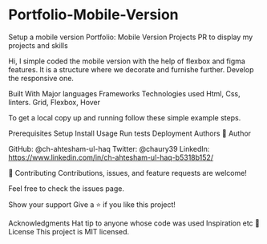 # Portfolio-Mobile-Version
Setup a mobile version Portfolio: Mobile Version Projects PR to display my projects and skills

Hi, I simple coded the mobile version with the help of flexbox and figma features. It is a structure where we decorate and furnishe further. Develop the responsive one.

Built With Major languages Frameworks Technologies used Html, Css, linters.
Grid,
Flexbox,
Hover

To get a local copy up and running follow these simple example steps.

Prerequisites 
Setup 
Install 
Usage 
Run 
tests
Deployment 
Authors 
👤 Author

GitHub: @ch-ahtesham-ul-haq Twitter: @chaury39 
LinkedIn: https://www.linkedin.com/in/ch-ahtesham-ul-haq-b5318b152/

🤝 Contributing Contributions, issues, and feature requests are welcome!

Feel free to check the issues page.

Show your support Give a ⭐️ if you like this project!

Acknowledgments Hat tip to anyone whose code was used Inspiration etc 
📝 License
 This project is MIT licensed.